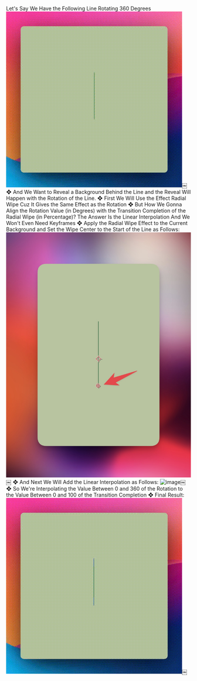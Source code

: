 Let's Say We Have the Following Line Rotating 360 Degrees
![image](7A5D579B-EEEB-4FE9-84C0-5DE8641ACA1F.gif)￼
❖ And We Want to Reveal a Background Behind the Line and the Reveal Will Happen with the Rotation of the Line.
❖ First We Will Use the Effect Radial Wipe Cuz It Gives the Same Effect as the Rotation
❖ But How We Gonna Align the Rotation Value (in Degrees) with the Transition Completion of the Radial Wipe (in Percentage)? The Answer Is the Linear Interpolation And We Won't Even Need Keyframes
❖ Apply the Radial Wipe Effect to the Current Background and Set the Wipe Center to the Start of the Line as Follows:
![image](7C4A3191-535C-4D94-B14F-8AAC05B9F477.jpg)￼
❖ And Next We Will Add the Linear Interpolation as Follows:
![image](72AB05A0-5F30-4E45-8134-02567196ABD3.gif)￼
❖ So We're Interpolating the Value Between 0 and 360 of the Rotation to the Value Between 0 and 100 of the Transition Completion
❖ Final Result:
![image](FDF10E52-F2C0-4779-B177-F916FD6B2F05.gif)￼

